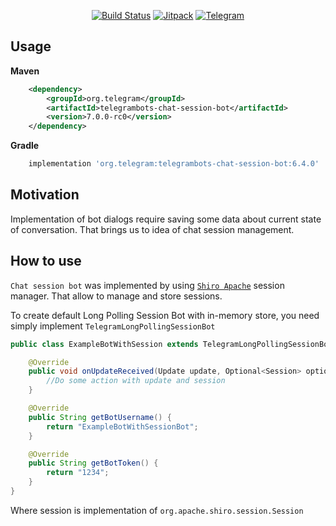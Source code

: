 <div align="center">

[![Build Status](https://travis-ci.org/rubenlagus/TelegramBots.svg?branch=master)](https://travis-ci.org/rubenlagus/TelegramBots)
[![Jitpack](https://jitpack.io/v/rubenlagus/TelegramBots.svg)](https://jitpack.io/#rubenlagus/TelegramBots)
[![Telegram](http://trellobot.doomdns.org/telegrambadge.svg)](https://telegram.me/JavaBotsApi)

</div>

Usage
-----

**Maven**

```xml
    <dependency>
        <groupId>org.telegram</groupId>
        <artifactId>telegrambots-chat-session-bot</artifactId>
        <version>7.0.0-rc0</version>
    </dependency>
```

**Gradle**

```gradle
    implementation 'org.telegram:telegrambots-chat-session-bot:6.4.0'
```

Motivation
----------
Implementation of bot dialogs require saving some data about current state of conversation.
That brings us to idea of chat session management.

How to use
----------
`Chat session bot` was implemented by using [`Shiro Apache`](https://shiro.apache.org/) session manager.
That allow to manage and store sessions.


To create default Long Polling Session Bot with in-memory store,
you need simply implement `TelegramLongPollingSessionBot`
```java
public class ExampleBotWithSession extends TelegramLongPollingSessionBot {

    @Override
    public void onUpdateReceived(Update update, Optional<Session> optionalSession) {
        //Do some action with update and session        
    }

    @Override
    public String getBotUsername() {
        return "ExampleBotWithSessionBot";
    }

    @Override
    public String getBotToken() {
        return "1234";
    }
}
```

Where session is implementation of `org.apache.shiro.session.Session`